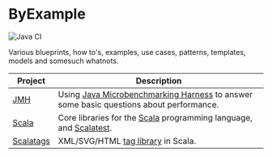ByExample
==============================================================================

![Java CI](https://github.com/RyanSkraba/byexample/workflows/Java%20CI/badge.svg)

Various blueprints, how to's, examples, use cases, patterns, templates, models and somesuch
whatnots.

| Project                                 | Description                                                                                                                                |
|-----------------------------------------|--------------------------------------------------------------------------------------------------------------------------------------------|
| [JMH](benchmarking/jmh-by-example)      | Using [Java Microbenchmarking Harness](http://openjdk.java.net/projects/code-tools/jmh/) to answer some basic questions about performance. |
| [Scala](scala/scala-by-example)         | Core libraries for the [Scala](https://www.scala-lang.org/) programming language, and [Scalatest](https://www.scalatest.org/).             |
| [Scalatags](scala/scalatags-by-example) | XML/SVG/HTML [tag library](https://github.com/lihaoyi/scalatags) in Scala.                                                                 |

